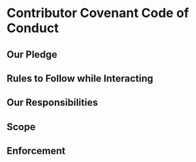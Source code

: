 # Contributor Covenant Code of Conduct

## Our Pledge


## Rules to Follow while Interacting

## Our Responsibilities


## Scope


## Enforcement
